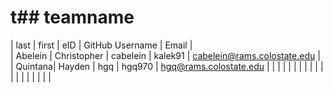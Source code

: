 # t## teamname

| last    | first       | eID      | GitHub Username | Email                       |       
| Abelein | Christopher | cabelein | kalek91         | cabelein@rams.colostate.edu |
| Quintana| Hayden      | hgq      | hgq970          | hgq@rams.colostate.edu      |
|         |             |          |                 |                             |
|         |             |          |                 |                             |
|         |             |          |                 |                             |
